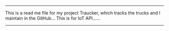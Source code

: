 ********
This is a read me file for my project Traucker, which tracks the trucks and I maintain in the GitHub...
This is for IoT API......
********